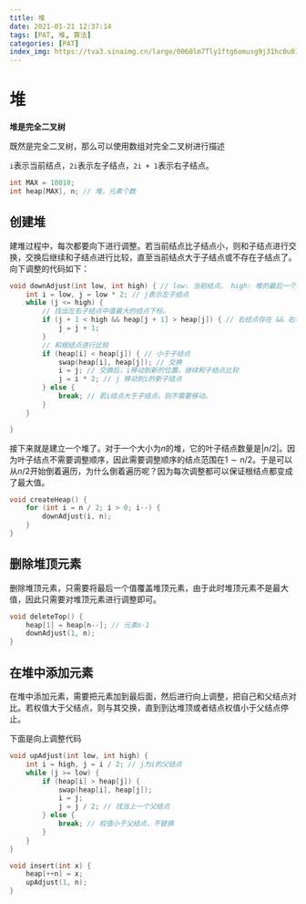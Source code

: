 ```yaml
---
title: 堆
date: 2021-01-21 12:37:14
tags: [PAT, 堆, 算法]
categories: [PAT]
index_img: https://tva3.sinaimg.cn/large/0060lm7Tly1ftg6omusg9j31hc0u010h.jpg
---
```


# 堆

**堆是完全二叉树**

既然是完全二叉树，那么可以使用数组对完全二叉树进行描述

`i`表示当前结点，`2i`表示左子结点，`2i + 1`表示右子结点。

```C++
int MAX = 10010;
int heap[MAX], n; // 堆，元素个数
```

## 创建堆

建堆过程中，每次都要向下进行调整。若当前结点比子结点小，则和子结点进行交换，交换后继续和子结点进行比较，直至当前结点大于子结点或不存在子结点了。向下调整的代码如下：

```C++
void downAdjust(int low, int high) { // low: 当前结点。 high: 堆的最后一个结点
	int i = low, j = low * 2; // j表示左子结点
	while (j <= high) {
		// 找出左右子结点中值最大的结点下标。
		if (j + 1 < high && heap[j + 1] > heap[j]) { // 右结点存在 && 右结点大于左结点
			j = j + 1;
		}
		// 和根结点进行比较
		if (heap[i] < heap[j]) { // 小于子结点
			swap(heap[i], heap[j]); // 交换
			i = j; // 交换后，i移动到新的位置。继续和子结点比较
			j = i * 2; // j 移动到i的新子结点
		} else {
			break; // 若i结点大于子结点，则不需要移动。
		}
	}

}
```

接下来就是建立一个堆了。对于一个大小为$n$的堆，它的叶子结点数量是$|n/2|$。因为叶子结点不需要调整顺序，因此需要调整顺序的结点范围在$1 \sim n/2$。于是可以从$n/2$开始倒着遍历，为什么倒着遍历呢？因为每次调整都可以保证根结点都变成了最大值。

```C++
void createHeap() {
	for (int i = n / 2; i > 0; i--) {
		downAdjust(i, n);
	}
}
```

## 删除堆顶元素

删除堆顶元素，只需要将最后一个值覆盖堆顶元素，由于此时堆顶元素不是最大值，因此只需要对堆顶元素进行调整即可。

```C++
void deleteTop() {
	heap[1] = heap[n--]; // 元素n-1
	downAdjust(1, n);
}
```

## 在堆中添加元素

在堆中添加元素，需要把元素加到最后面，然后进行向上调整，把自己和父结点对比。若权值大于父结点，则与其交换，直到到达堆顶或者结点权值小于父结点停止。

下面是向上调整代码

```C++
void upAdjust(int low, int high) {
	int i = high, j = i / 2; // j为i的父结点
	while (j >= low) {
		if (heap[i] > heap[j]) {
			swap(heap[i], heap[j]);
			i = j;
			j = j / 2; // 找当上一个父结点
		} else {
			break; // 权值小于父结点，不替换
		}
	}
}

void insert(int x) {
	heap[++n] = x;
	upAdjust(1, n);
}
```

